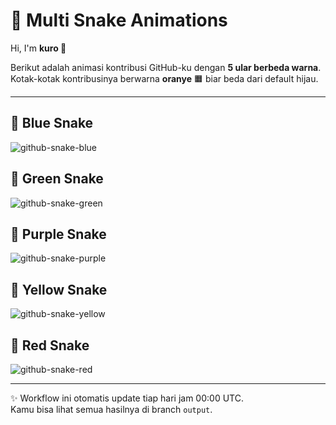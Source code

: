 # 🐍 Multi Snake Animations  

Hi, I'm **kuro 🐉**  

Berikut adalah animasi kontribusi GitHub-ku dengan **5 ular berbeda warna**.  
Kotak-kotak kontribusinya berwarna **oranye** 🟧 biar beda dari default hijau.  

---

## 🐍 Blue Snake
![github-snake-blue](https://raw.githubusercontent.com/kuro-myths/snake-animations/output/github-snake-blue.svg)

## 🐍 Green Snake
![github-snake-green](https://raw.githubusercontent.com/kuro-myths/snake-animations/output/github-snake-green.svg)

## 🐍 Purple Snake
![github-snake-purple](https://raw.githubusercontent.com/kuro-myths/snake-animations/output/github-snake-purple.svg)

## 🐍 Yellow Snake
![github-snake-yellow](https://raw.githubusercontent.com/kuro-myths/snake-animations/output/github-snake-yellow.svg)

## 🐍 Red Snake
![github-snake-red](https://raw.githubusercontent.com/kuro-myths/snake-animations/output/github-snake-red.svg)

---

✨ Workflow ini otomatis update tiap hari jam 00:00 UTC.  
Kamu bisa lihat semua hasilnya di branch `output`.  
